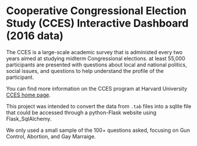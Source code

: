 # Cooperative Congressional Election Study (CCES) Interactive Dashboard (2016 data)

The CCES is a large-scale academic survey that is administed every two years aimed at studying midterm Congressional elections. at least 55,000 participants are presented with questions about local and national politics, social issues, and questions to help understand the profile of the participant.<br>

You can find more information on the CCES program at Harvard University <a href="https://cces.gov.harvard.edu"> CCES home page</a>.<br>

This project was intended to convert the data from `.tab` files into a sqlite file that could be accessed through a python-Flask website using Flask_SqlAlchemy.<br>

We only used a small sample of the 100+ questions asked, focusing on Gun Control, Abortion, and Gay Marraige.


